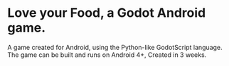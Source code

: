 # Love your Food, a Godot Android game.
A game created for Android, using the Python-like GodotScript language. The game can be built and runs on Android 4+, Created in 3 weeks.
